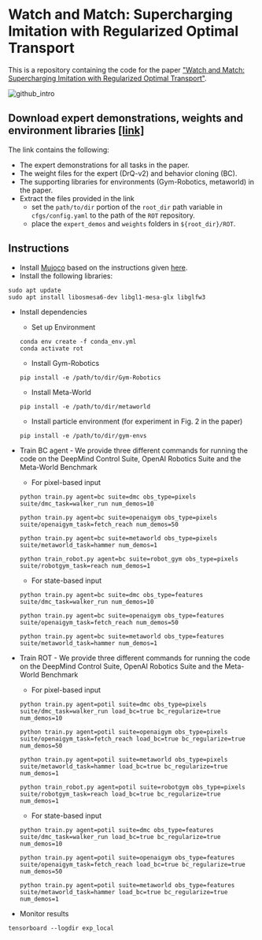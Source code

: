 # Watch and Match: Supercharging Imitation with Regularized Optimal Transport

This is a repository containing the code for the paper ["Watch and Match: Supercharging Imitation with Regularized Optimal Transport"](https://arxiv.org/abs/2206.15469).

![github_intro](https://user-images.githubusercontent.com/25313941/175857612-3cde39eb-b4ea-4231-bded-76157bb5754b.png)

## Download expert demonstrations, weights and environment libraries [[link]](https://osf.io/vyu7q/?view_only=040ed766b96847b4aadaba8acd6ab3dd)
The link contains the following:
- The expert demonstrations for all tasks in the paper.
- The weight files for the expert (DrQ-v2) and behavior cloning (BC).
- The supporting libraries for environments (Gym-Robotics, metaworld) in the paper.
- Extract the files provided in the link
  - set the `path/to/dir` portion of the `root_dir` path variable in `cfgs/config.yaml` to the path of the `ROT` repository.
  - place the `expert_demos` and `weights` folders in `${root_dir}/ROT`.


## Instructions
- Install [Mujoco](http://www.mujoco.org/) based on the instructions given [here](https://github.com/facebookresearch/drqv2).
- Install the following libraries:
```
sudo apt update
sudo apt install libosmesa6-dev libgl1-mesa-glx libglfw3
```
- Install dependencies
  - Set up Environment
  ```
  conda env create -f conda_env.yml
  conda activate rot
  ```
  - Install Gym-Robotics
  ```
  pip install -e /path/to/dir/Gym-Robotics
  ```
  - Install Meta-World
  ```
  pip install -e /path/to/dir/metaworld
  ```
  - Install particle environment (for experiment in Fig. 2 in the paper)
  ```
  pip install -e /path/to/dir/gym-envs
  ```

- Train BC agent - We provide three different commands for running the code on the DeepMind Control Suite, OpenAI Robotics Suite and the Meta-World Benchmark
  - For pixel-based input
  ```
  python train.py agent=bc suite=dmc obs_type=pixels suite/dmc_task=walker_run num_demos=10
  ```
  ```
  python train.py agent=bc suite=openaigym obs_type=pixels suite/openaigym_task=fetch_reach num_demos=50
  ```
  ```
  python train.py agent=bc suite=metaworld obs_type=pixels suite/metaworld_task=hammer num_demos=1
  ```
  ```
  python train_robot.py agent=bc suite=robot_gym obs_type=pixels suite/robotgym_task=reach num_demos=1
  ```
  - For state-based input
  ```
  python train.py agent=bc suite=dmc obs_type=features suite/dmc_task=walker_run num_demos=10
  ```
  ```
  python train.py agent=bc suite=openaigym obs_type=features suite/openaigym_task=fetch_reach num_demos=50
  ```
  ```
  python train.py agent=bc suite=metaworld obs_type=features suite/metaworld_task=hammer num_demos=1
  ```

- Train ROT - We provide three different commands for running the code on the DeepMind Control Suite, OpenAI Robotics Suite and the Meta-World Benchmark
  - For pixel-based input
  ```
  python train.py agent=potil suite=dmc obs_type=pixels suite/dmc_task=walker_run load_bc=true bc_regularize=true num_demos=10
  ```
  ```
  python train.py agent=potil suite=openaigym obs_type=pixels suite/openaigym_task=fetch_reach load_bc=true bc_regularize=true num_demos=50
  ```
  ```
  python train.py agent=potil suite=metaworld obs_type=pixels suite/metaworld_task=hammer load_bc=true bc_regularize=true num_demos=1
  ```
  ```
  python train_robot.py agent=potil suite=robotgym obs_type=pixels suite/robotgym_task=reach load_bc=true bc_regularize=true num_demos=1
  ```
  - For state-based input
  ```
  python train.py agent=potil suite=dmc obs_type=features suite/dmc_task=walker_run load_bc=true bc_regularize=true num_demos=10
  ```
  ```
  python train.py agent=potil suite=openaigym obs_type=features suite/openaigym_task=fetch_reach load_bc=true bc_regularize=true num_demos=50
  ```
  ```
  python train.py agent=potil suite=metaworld obs_type=features suite/metaworld_task=hammer load_bc=true bc_regularize=true num_demos=1
  ```
- Monitor results
```
tensorboard --logdir exp_local
```

